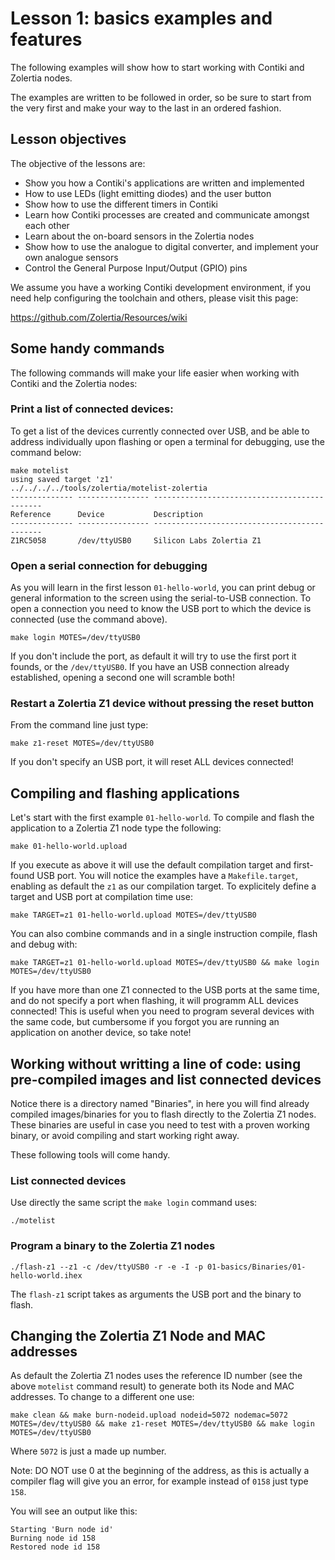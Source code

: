 # Lesson 1: basics examples and features

The following examples will show how to start working with Contiki and Zolertia nodes.

The examples are written to be followed in order, so be sure to start from the very first and make your way to the last in an ordered fashion.

## Lesson objectives

The objective of the lessons are:

* Show you how a Contiki's applications are written and implemented
* How to use LEDs (light emitting diodes) and the user button
* Show how to use the different timers in Contiki
* Learn how Contiki processes are created and communicate amongst each other
* Learn about the on-board sensors in the Zolertia nodes
* Show how to use the analogue to digital converter, and implement your own analogue sensors
* Control the General Purpose Input/Output (GPIO) pins

We assume you have a working Contiki development environment, if you need help configuring the toolchain and others, please visit this page:

https://github.com/Zolertia/Resources/wiki

## Some handy commands

The following commands will make your life easier when working with Contiki and the Zolertia nodes:

### Print a list of connected devices:

To get a list of the devices currently connected over USB, and be able to address individually upon flashing or open a terminal for debugging, use the command below:

````
make motelist
using saved target 'z1'
../../../../tools/zolertia/motelist-zolertia
-------------- ---------------- ---------------------------------------------
Reference      Device           Description
-------------- ---------------- ---------------------------------------------
Z1RC5058       /dev/ttyUSB0     Silicon Labs Zolertia Z1

````

### Open a serial connection for debugging

As you will learn in the first lesson `01-hello-world`, you can print debug or general information to the screen using the serial-to-USB connection.  To open a connection you need to know the USB port to which the device is connected (use the command above).

````
make login MOTES=/dev/ttyUSB0
````

If you don't include the port, as default it will try to use the first port it founds, or the `/dev/ttyUSB0`.  If you have an USB connection already established, opening a second one will scramble both!

### Restart a Zolertia Z1 device without pressing the reset button

From the command line just type:

````
make z1-reset MOTES=/dev/ttyUSB0
````

If you don't specify an USB port, it will reset ALL devices connected!

## Compiling and flashing applications

Let's start with the first example `01-hello-world`.  To compile and flash the application to a Zolertia Z1 node type the following:

````
make 01-hello-world.upload
````

If you execute as above it will use the default compilation target and first-found USB port.  You will notice the examples have a `Makefile.target`, enabling as default the `z1` as our compilation target.  To explicitely define a target and USB port at compilation time use:

````
make TARGET=z1 01-hello-world.upload MOTES=/dev/ttyUSB0
````

You can also combine commands and in a single instruction compile, flash and debug with:

````
make TARGET=z1 01-hello-world.upload MOTES=/dev/ttyUSB0 && make login MOTES=/dev/ttyUSB0
````

If you have more than one Z1 connected to the USB ports at the same time, and do not specify a port when flashing, it will programm ALL devices connected! This is useful when you need to program several devices with the same code, but cumbersome if you forgot you are running an application on another device, so take note!

## Working without writting a line of code: using pre-compiled images and list connected devices

Notice there is a directory named "Binaries", in here you will find already compiled images/binaries for you to flash directly to the Zolertia Z1 nodes.  These binaries are useful in case you need to test with a proven working binary, or avoid compiling and start working right away.

These following tools will come handy.

### List connected devices

Use directly the same script the `make login` command uses:

````
./motelist
````

### Program a binary to the Zolertia Z1 nodes

````
./flash-z1 --z1 -c /dev/ttyUSB0 -r -e -I -p 01-basics/Binaries/01-hello-world.ihex
````

The `flash-z1` script takes as arguments the USB port and the binary to flash.

## Changing the Zolertia Z1 Node and MAC addresses

As default the Zolertia Z1 nodes uses the reference ID number (see the above `motelist` command result) to generate both its Node and MAC addresses.  To change to a different one use:

````
make clean && make burn-nodeid.upload nodeid=5072 nodemac=5072 MOTES=/dev/ttyUSB0 && make z1-reset MOTES=/dev/ttyUSB0 && make login MOTES=/dev/ttyUSB0
````

Where `5072` is just a made up number.

Note: DO NOT use 0 at the beginning of the address, as this is actually a compiler flag will give you an error, for example instead of `0158` just type `158`.

You will see an output like this:

````
Starting 'Burn node id'
Burning node id 158
Restored node id 158
````
